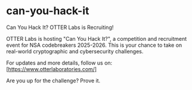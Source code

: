 # can-you-hack-it
Can You Hack It? OTTER Labs is Recruiting!

OTTER Labs is hosting "Can You Hack It?", a competition and recruitment event for NSA codebreakers 2025-2026. This is your chance to take on real-world cryptographic and cybersecurity challenges.

For updates and more details, follow us on:
[https://www.otterlaboratories.com/]

Are you up for the challenge? Prove it.
